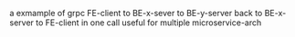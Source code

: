 a exmample of grpc FE-client to BE-x-sever to BE-y-server back to BE-x-server to FE-client in one call
useful for multiple microservice-arch

